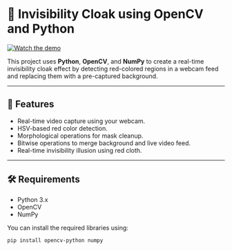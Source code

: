 # 🧥 Invisibility Cloak using OpenCV and Python
[![Watch the demo](https://img.youtube.com/vi/RCz6ZBfFdtM/maxresdefault.jpg)](https://youtu.be/RCz6ZBfFdtM)

This project uses **Python**, **OpenCV**, and **NumPy** to create a real-time invisibility cloak effect by detecting red-colored regions in a webcam feed and replacing them with a pre-captured background.

---

## 📌 Features

- Real-time video capture using your webcam.
- HSV-based red color detection.
- Morphological operations for mask cleanup.
- Bitwise operations to merge background and live video feed.
- Real-time invisibility illusion using red cloth.

---

## 🛠️ Requirements

- Python 3.x
- OpenCV
- NumPy

You can install the required libraries using:

```bash
pip install opencv-python numpy
